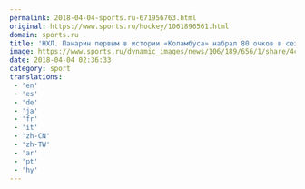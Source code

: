 ```yaml
---
permalink: 2018-04-04-sports.ru-671956763.html
original: https://www.sports.ru/hockey/1061896561.html
domain: sports.ru
title: 'НХЛ. Панарин первым в истории «Коламбуса» набрал 80 очков в сезоне'
image: https://www.sports.ru/dynamic_images/news/106/189/656/1/share/4cdf17.png
date: 2018-04-04 02:36:33
category: sport
translations: 
 - 'en'
 - 'es'
 - 'de'
 - 'ja'
 - 'fr'
 - 'it'
 - 'zh-CN'
 - 'zh-TW'
 - 'ar'
 - 'pt'
 - 'hy'
---
```



